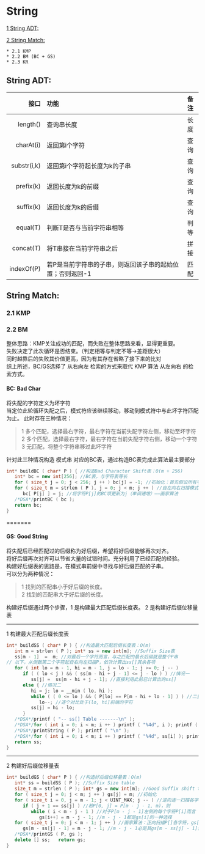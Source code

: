 String 
===
[1 String ADT:](https://github.com/JimmyJUNUCAS/Daily-Code/blob/master/String/String.md#string-adt)

[2 String Match:](https://github.com/JimmyJUNUCAS/Daily-Code/blob/master/String/String.md#string-match)

	* 2.1 KMP 
	* 2.2 BM (BC + GS) 
	* 2.3 KR 

String ADT:
---
|  接口  | 功能 | 备注 |
|---------: | :--------| :--------:|
| length()  |查询串长度 | 长度 |
| charAt(i) |返回第i个字符 |查询|
|substr(i,k)|返回第i个字符起长度为k的子串 |查询|
| prefix(k) |返回长度为k的前缀 |查询|
| suffix(k) |返回长度为k的后缀 |查询|
| equal(T)  |判断T是否与当前字符串相等 |判等|
| concat(T) |将T串接在当前字符串之后 |拼接|
| indexOf(P)|若P是当前字符串的子串，则返回该子串的起始位置；否则返回-1 |匹配|

String Match:
---
### 2.1 KMP<br>

### 2.2 BM<br>
整体思路：KMP关注成功的匹配，而失败在整体思路来看，显得更重要。<br>
失败决定了此次循环是否结束。（判定相等与判定不等->差距很大）<br>
同时越靠后的失败其价值更高，因为有其存在省略了接下来的比对 <br>
综上所述，BC/GS选择了 从右向左 检索的方式来取代 KMP 算法 从左向右 的检索方式。
#### BC: Bad Char
将失配的字符定义为坏字符<br>
当定位此轮循环失配之后，模式符应该继续移动，移动到模式符中与此坏字符匹配为止。
此时存在三种情况：<br>
>1 多个匹配，选择最右字符，最右字符在当前失配字符左侧，移动至坏字符<br>
>2 多个匹配，选择最右字符，最右字符在当前失配字符右侧，移动一个字符<br>
>3 无匹配，将整个字符串移过此坏字符<br>

针对此三种情况构造 模式串 对应的BC表，通过构造BC表完成此算法最主要部分
``` C++
int* buildBC ( char* P ) { //构造Bad Charactor Shift表：O(m + 256)
   int* bc = new int[256]; //BC表，与字符表等长
   for ( size_t j = 0; j < 256; j ++ ) bc[j] = -1; //初始化：首先假设所有字符均未在P中出现
   for ( size_t m = strlen ( P ), j = 0; j < m; j ++ ) //自左向右扫描模式串P
      bc[ P[j] ] = j; //将字符P[j]的BC项更新为j（单调递增）——画家算法
   /*DSA*/printBC ( bc );
   return bc;
}
```
=======
#### GS: Good String
将失配后已经匹配过的后缀称为好后缀，希望将好后缀能够再次对齐。<br>
将好后缀再次对齐可以节省大量的试错时间。充分利用了已经匹配的经验。<br>
构建好后缀表的思路是，在模式串前缀中寻找与好后缀匹配的子串。<br>
可以分为两种情况：
>1 找到的匹配串小于好后缀的长度。<br>
>2 找到的匹配串大于好后缀的长度。<br>

构建好后缀通过两个步骤，1 是构建最大匹配后缀长度表。 2 是构建好后缀位移量表<br>

---
1 构建最大匹配后缀长度表
``` C++
int* buildSS ( char* P ) { //构造最大匹配后缀长度表：O(m)
   int m = strlen ( P ); int* ss = new int[m]; //Suffix Size表
   ss[m - 1]  =  m; //对最后一个字符而言，与之匹配的最长后缀就是整个P串
// 以下，从倒数第二个字符起自右向左扫描P，依次计算出ss[]其余各项
   for ( int lo = m - 1, hi = m - 1, j = lo - 1; j >= 0; j -- )
      if ( ( lo < j ) && ( ss[m - hi + j - 1] <= j - lo ) ) //情况一
         ss[j] =  ss[m - hi + j - 1]; //直接利用此前已计算出的ss[]
      else { //情况二
         hi = j; lo = __min ( lo, hi );
         while ( ( 0 <= lo ) && ( P[lo] == P[m - hi + lo - 1] ) ) //二重循环？
            lo--; //逐个对比处于(lo, hi]前端的字符
         ss[j] = hi - lo;
      }
   /*DSA*/printf ( "-- ss[] Table -------\n" );
   /*DSA*/for ( int i = 0; i < m; i ++ ) printf ( "%4d", i ); printf ( "\n" );
   /*DSA*/printString ( P ); printf ( "\n" );
   /*DSA*/for ( int i = 0; i < m; i ++ ) printf ( "%4d", ss[i] ); printf ( "\n\n" );
   return ss;
}
```
---
2 构建好后缀位移量表
``` C++
int* buildGS ( char* P ) { //构造好后缀位移量表：O(m)
   int* ss = buildSS ( P ); //Suffix Size table
   size_t m = strlen ( P ); int* gs = new int[m]; //Good Suffix shift table
   for ( size_t j = 0; j < m; j ++ ) gs[j] = m; //初始化
   for ( size_t i = 0, j = m - 1; j < UINT_MAX; j -- ) //逆向逐一扫描各字符P[j]
      if ( j + 1 == ss[j] ) //若P[0, j] = P[m - j - 1, m)，则
         while ( i < m - j - 1 ) //对于P[m - j - 1]左侧的每个字符P[i]而言（二重循环？）
            gs[i++] = m - j - 1; //m - j - 1都是gs[i]的一种选择
   for ( size_t j = 0; j < m - 1; j ++ ) //画家算法：正向扫描P[]各字符，gs[j]不断递减，直至最小
      gs[m - ss[j] - 1] = m - j - 1; //m - j - 1必是其gs[m - ss[j] - 1]值的一种选择
   /*DSA*/printGS ( P, gs );
   delete [] ss;   return gs;
}
```
